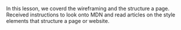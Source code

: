 In this lesson, we coverd the wireframing and the structure a page. 
Received instructions to look onto MDN and read articles on the style elements that structure a page or website.